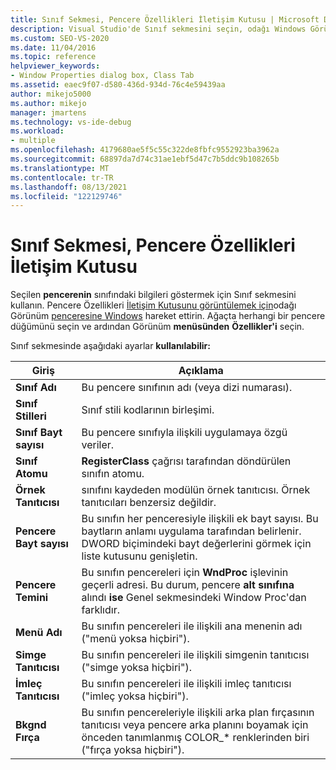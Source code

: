```yaml
---
title: Sınıf Sekmesi, Pencere Özellikleri İletişim Kutusu | Microsoft Docs
description: Visual Studio'de Sınıf sekmesini seçin, odağı Windows Görünümü penceresine taşı, bir pencere düğümü seçin ve Pencere Özellikleri iletişim kutusunu görmek için Görünüm > Özellikleri'ne tıklayın.
ms.custom: SEO-VS-2020
ms.date: 11/04/2016
ms.topic: reference
helpviewer_keywords:
- Window Properties dialog box, Class Tab
ms.assetid: eaec9f07-d580-436d-934d-76c4e59439aa
author: mikejo5000
ms.author: mikejo
manager: jmartens
ms.technology: vs-ide-debug
ms.workload:
- multiple
ms.openlocfilehash: 4179680ae5f5c55c322de8fbfc9552923ba3962a
ms.sourcegitcommit: 68897da7d74c31ae1ebf5d47c7b5ddc9b108265b
ms.translationtype: MT
ms.contentlocale: tr-TR
ms.lasthandoff: 08/13/2021
ms.locfileid: "122129746"
---
```

# <a name="class-tab-window-properties-dialog-box"></a>Sınıf Sekmesi, Pencere Özellikleri İletişim Kutusu
Seçilen **pencerenin** sınıfındaki bilgileri göstermek için Sınıf sekmesini kullanın. Pencere Özellikleri [İletişim Kutusunu görüntülemek için](../debugger/window-properties-dialog-box.md)odağı Görünüm [penceresine Windows](../debugger/windows-view.md) hareket ettirin. Ağaçta herhangi bir pencere düğümünü seçin ve ardından Görünüm **menüsünden** **Özellikler'i** seçin.

 Sınıf sekmesinde aşağıdaki ayarlar **kullanılabilir:**

|Giriş|Açıklama|
|-----------|-----------------|
|**Sınıf Adı**|Bu pencere sınıfının adı (veya dizi numarası).|
|**Sınıf Stilleri**|Sınıf stili kodlarının birleşimi.|
|**Sınıf Bayt sayısı**|Bu pencere sınıfıyla ilişkili uygulamaya özgü veriler.|
|**Sınıf Atomu**|**RegisterClass** çağrısı tarafından döndürülen sınıfın atomu.|
|**Örnek Tanıtıcısı**|sınıfını kaydeden modülün örnek tanıtıcısı. Örnek tanıtıcıları benzersiz değildir.|
|**Pencere Bayt sayısı**|Bu sınıfın her penceresiyle ilişkili ek bayt sayısı. Bu baytların anlamı uygulama tarafından belirlenir. DWORD biçimindeki bayt değerlerini görmek için liste kutusunu genişletin.|
|**Pencere Temini**|Bu sınıfın pencereleri için **WndProc** işlevinin geçerli adresi. Bu durum, pencere **alt sınıfına** alındı **ise** Genel sekmesindeki Window Proc'dan farklıdır.|
|**Menü Adı**|Bu sınıfın pencereleri ile ilişkili ana menenin adı ("menü yoksa hiçbiri").|
|**Simge Tanıtıcısı**|Bu sınıfın pencereleri ile ilişkili simgenin tanıtıcısı ("simge yoksa hiçbiri").|
|**İmleç Tanıtıcısı**|Bu sınıfın pencereleri ile ilişkili imleç tanıtıcısı ("imleç yoksa hiçbiri").|
|**Bkgnd Fırça**|Bu sınıfın pencereleriyle ilişkili arka plan fırçasının tanıtıcısı veya pencere arka planını boyamak için önceden tanımlanmış COLOR_* renklerinden biri ("fırça yoksa hiçbiri").|